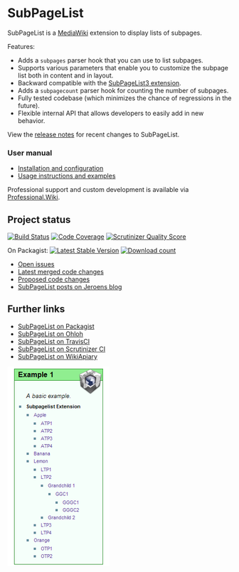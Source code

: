 # SubPageList

SubPageList is a [MediaWiki](https://www.mediawiki.org) extension to display lists of subpages.

Features:

* Adds a <code>subpages</code> parser hook that you can use to list subpages.
* Supports various parameters that enable you to customize the subpage list both in content and in layout.
* Backward compatible with the [SubPageList3 extension](https://www.mediawiki.org/wiki/Extension:SubPageList3).
* Adds a <code>subpagecount</code> parser hook for counting the number of subpages.
* Fully tested codebase (which minimizes the chance of regressions in the future).
* Flexible internal API that allows developers to easily add in new behavior.

View the [release notes](doc/RELEASE-NOTES.md) for recent changes to SubPageList.

### User manual

* [Installation and configuration](doc/INSTALL.md)
* [Usage instructions and examples](doc/USAGE.md)

Professional support and custom development is available via [Professional.Wiki](https://professional.wiki/).

## Project status

[![Build Status](https://travis-ci.org/JeroenDeDauw/SubPageList.svg?branch=master)](https://travis-ci.org/JeroenDeDauw/SubPageList)
[![Code Coverage](https://scrutinizer-ci.com/g/JeroenDeDauw/SubPageList/badges/coverage.png?b=master)](https://scrutinizer-ci.com/g/JeroenDeDauw/SubPageList/?branch=master)
[![Scrutinizer Quality Score](https://scrutinizer-ci.com/g/JeroenDeDauw/SubPageList/badges/quality-score.png?s=1a8e0586f15cd4f3aac116e204a2d266a054540c)](https://scrutinizer-ci.com/g/JeroenDeDauw/SubPageList/)

On Packagist: [![Latest Stable Version](https://poser.pugx.org/mediawiki/sub-page-list/version.png)](https://packagist.org/packages/mediawiki/sub-page-list)
[![Download count](https://poser.pugx.org/mediawiki/sub-page-list/d/total.png)](https://packagist.org/packages/mediawiki/sub-page-list)

* [Open issues](https://github.com/JeroenDeDauw/SubPageList/issues)
* [Latest merged code changes](https://github.com/JeroenDeDauw/SubPageList/commits/master)
* [Proposed code changes](https://github.com/JeroenDeDauw/SubPageList/pulls)
* [SubPageList posts on Jeroens blog](http://www.bn2vs.com/blog/tag/subpagelist/)

## Further links

* [SubPageList on Packagist](https://packagist.org/packages/mediawiki/sub-page-list)
* [SubPageList on Ohloh](https://www.ohloh.net/p/subpagelist)
* [SubPageList on TravisCI](https://travis-ci.org/JeroenDeDauw/SubPageList/builds)
* [SubPageList on Scrutinizer CI](https://scrutinizer-ci.com/g/JeroenDeDauw/SubPageList/)
* [SubPageList on WikiApiary](http://wikiapiary.com/wiki/Extension:SubPageList)

<img src="doc/subpagelist.png" />
